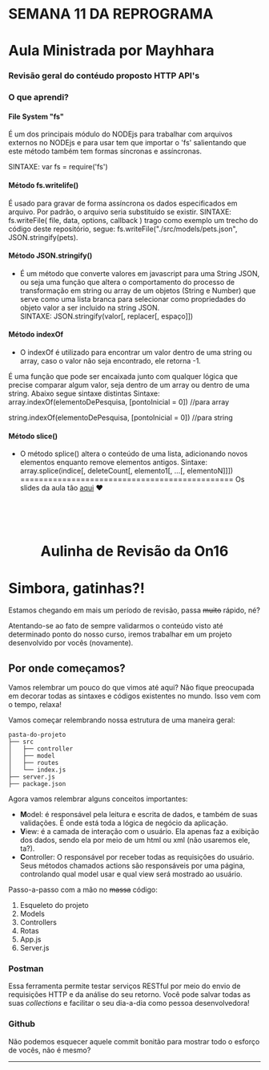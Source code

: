 # SEMANA 11 DA REPROGRAMA

# Aula Ministrada por Mayhhara

### Revisão geral do contéudo proposto HTTP API's

### O que aprendi?
#### File System "fs"
É um dos principais módulo do NODEjs para trabalhar com arquivos externos no NODEjs e para usar tem que importar o 'fs' salientando que este método também tem  formas síncronas e assíncronas.

SINTAXE:
var fs = require('fs')

#### Método fs.writelife()
É usado para gravar de forma assíncrona os dados especificados em arquivo. Por padrão, o arquivo seria substituído se existir.
SINTAXE:
fs.writeFile( file, data, options, callback )
trago como exemplo um trecho do código deste repositório, segue:
fs.writeFile("./src/models/pets.json", JSON.stringify(pets).
#### Método  JSON.stringify()

- É um método que converte valores em javascript para uma String JSON, ou seja uma função que altera o comportamento do processo de transformação em string ou array de um objetos (String e Number) que serve como uma lista branca para selecionar como propriedades do objeto valor a ser incluido na string JSON.  
SINTAXE:
JSON.stringify(valor[, replacer[, espaço]])

#### Método indexOf
- O indexOf é utilizado para encontrar um valor dentro de uma string ou array, caso o valor não seja encontrado, ele retorna -1.

É uma função que pode ser encaixada junto com qualquer lógica que precise comparar algum valor, seja dentro de um array ou dentro de uma string.   Abaixo segue  sintaxe distintas
Sintaxe:
array.indexOf(elementoDePesquisa, [pontoInicial = 0]) //para array

string.indexOf(elementoDePesquisa, [pontoInicial = 0]) //para string

#### Método slice()
- O método splice() altera o conteúdo de uma lista, adicionando novos elementos enquanto remove elementos antigos.
Sintaxe:
array.splice(indice[, deleteCount[, elemento1[, ...[, elementoN]]])
==============================================
Os slides da aula tão [aqui](https://github.com/reprograma/On16-TodasEmTech-S11-API-Revisao/blob/main/material/revisao.pdf) ❤️

<h1 align="center">
    <br>
    <p align="center">Aulinha de Revisão da On16<p>
</h1>

# Simbora, gatinhas?!

Estamos chegando em mais um período de revisão, passa <s>muito</s> rápido, né?

Atentando-se ao fato de sempre validarmos o conteúdo visto até determinado ponto do nosso curso, iremos trabalhar em um projeto desenvolvido por vocês (novamente).

## Por onde começamos?

Vamos relembrar um pouco do que vimos até aqui? Não fique preocupada em decorar todas as sintaxes e códigos existentes no mundo. Isso vem com o tempo, relaxa!

Vamos começar relembrando nossa estrutura de uma maneira geral:

```
pasta-do-projeto
├── src
│   ├── controller
│   ├── model
│   ├── routes
│   └── index.js
├── server.js
├── package.json
```

Agora vamos relembrar alguns conceitos importantes:

- **M**odel: é responsável pela leitura e escrita de dados, e também de suas validações. É onde está toda a lógica de negócio da aplicação.
- **V**iew: é a camada de interação com o usuário. Ela apenas faz a exibição dos dados, sendo ela por meio de um html ou xml (não usaremos ele, ta?).
- **C**ontroller: O responsável por receber todas as requisições do usuário. Seus métodos chamados actions são responsáveis por uma página, controlando qual model usar e qual view será mostrado ao usuário.

Passo-a-passo com a mão no <s>massa</s> código:

1. Esqueleto do projeto
2. Models
3. Controllers
4. Rotas
5. App.js
6. Server.js

### Postman

Essa ferramenta permite testar serviços RESTful por meio do envio de requisições HTTP e da análise do seu retorno. Você pode salvar todas as suas _collections_ e facilitar o seu dia-a-dia como pessoa desenvolvedora!

### Github

Não podemos esquecer aquele commit bonitão para mostrar todo o esforço de vocês, não é mesmo?

---
